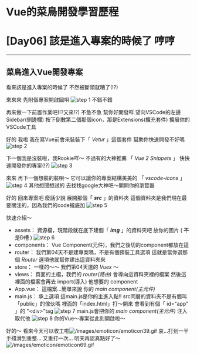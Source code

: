 # Vue的菜鳥開發學習歷程
# [Day06] 該是進入專案的時候了 哼哼
---
## 菜鳥進入Vue開發專案

看來該是進入專案的時候了
不然被斷頭就糟了(!?)

來來來 先附個專案開啟圖唄
![step 1](https://torotu.github.io/ITKeepSharing200806/img/day6/step_1.jpg?v=34)
不錯不錯

再來做一下前置作業吧(!?又來!?)
不急不急
幫你好開發咩
望向VSCode的左邊Sidebar(側邊欄)
按下倒數第二個那個icon，那是Extensions(擴充套件)
擴展你的VSCode工具

好的
我啦 我在寫Vue前會來裝裝下「 *Vetur* 」這個套件
幫助你快速開發不好嗎
![step 2](https://torotu.github.io/ITKeepSharing200806/img/day6/step_2.jpg?v=34)

下一個我是沒裝啦，我Rookie咩～
不過有的大神推薦
「 *Vue 2 Snippets* 」
快快速開發你的專案(!?)
![step 3](https://torotu.github.io/ITKeepSharing200806/img/day6/step_3.jpg?v=34)

來來 再下一個想裝的裝唄～
它可以讓你的專案結構美美的
「 *vscode-icons* 」
![step 4](https://torotu.github.io/ITKeepSharing200806/img/day6/step_4.jpg?v=34)
其他想聞想試的 去找找google大神吧～開開你的瀏覽器

好的 回來專案吧
廢話少說
展開那個「 ***src*** 」的資料夾
這個資料夾是我們現在最要關注的，因為我們的code攏底加
![step 5](https://torotu.github.io/ITKeepSharing200806/img/day6/step_5.jpg?v=34)

快速介紹～
- assets： 
    資源檔，現階段就在底下建個「 ***img*** 」的資料夾吧
    放你的圖片 ( ~~不是D槽~~ )
![step 6](https://torotu.github.io/ITKeepSharing200806/img/day6/step_6.jpg?v=34)
- components：
    Vue Component(元件)，我們之後切的component都放在這
- router：
    我們第04天不是建專案嗎，不是有個預裝工具選項
    這就是當你選那個 *Router* 選項他就幫你建出這資料夾來
- store：
    一樣的～～
    我們第04天選的 *Vuex* ～
- views：
    頁面的主檔，我們的 *router(路由)* 會導向這資料夾裡的檔案
    然後這裡面的檔案會再去 import(導入) 他想要的 component
- App.vue：
    這檔案...簡單來說
    你的 *main component(主元件)*
- main.js：
    承上選項
    這main.js是你的主進入點!!
    src同層的資料夾不是有個叫「public」的傢伙嗎
    裡面的「index.html」打～開來
    會看到有個「 id="app" 」的 "&lt;div&gt;"tag
![step 7](https://torotu.github.io/ITKeepSharing200806/img/day6/step_7.jpg?v=34)
    main.js會把你的 *main component(主元件)*
    注入取代他
![step 8](https://torotu.github.io/ITKeepSharing200806/img/day6/step_8.jpg?v=324)
    你的Vue～專案從此刻開啟啦～

好的～
看來今天可以收工啦![/images/emoticon/emoticon39.gif](/images/emoticon/emoticon39.gif)
哀...打到一半 手殘滑到重整...
又重打一次...
明天再認真點好了～![/images/emoticon/emoticon69.gif](/images/emoticon/emoticon69.gif)